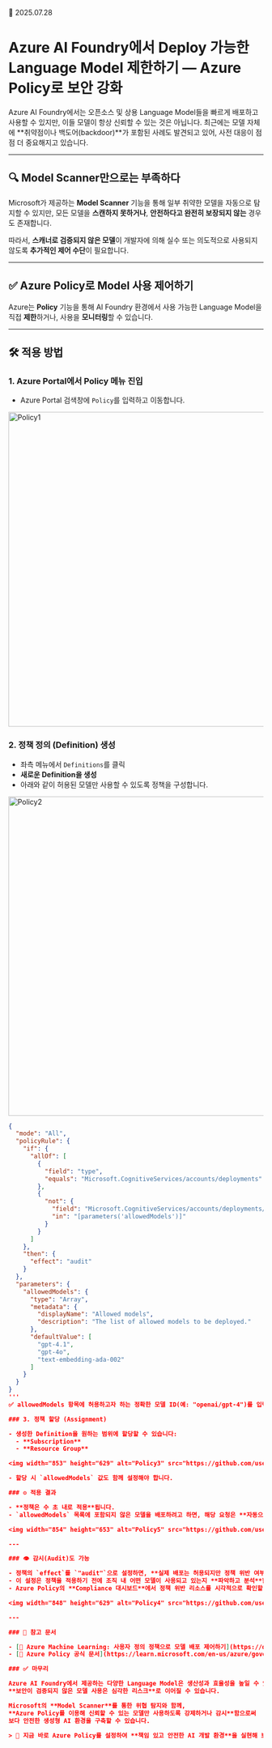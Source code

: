 📅 2025.07.28

# Azure AI Foundry에서 Deploy 가능한 Language Model 제한하기 — Azure Policy로 보안 강화

Azure AI Foundry에서는 오픈소스 및 상용 Language Model들을 빠르게 배포하고 사용할 수 있지만, 이들 모델이 항상 신뢰할 수 있는 것은 아닙니다. 최근에는 모델 자체에 **취약점이나 백도어(backdoor)**가 포함된 사례도 발견되고 있어, 사전 대응이 점점 더 중요해지고 있습니다.

---

## 🔍 Model Scanner만으로는 부족하다

Microsoft가 제공하는 **Model Scanner** 기능을 통해 일부 취약한 모델을 자동으로 탐지할 수 있지만, 모든 모델을 **스캔하지 못하거나**, **안전하다고 완전히 보장되지 않는** 경우도 존재합니다.

따라서, **스캐너로 검증되지 않은 모델**이 개발자에 의해 실수 또는 의도적으로 사용되지 않도록 **추가적인 제어 수단**이 필요합니다.

---

## ✅ Azure Policy로 Model 사용 제어하기

Azure는 **Policy** 기능을 통해 AI Foundry 환경에서 사용 가능한 Language Model을 직접 **제한**하거나, 사용을 **모니터링**할 수 있습니다.

---

## 🛠️ 적용 방법

### 1. Azure Portal에서 Policy 메뉴 진입

- Azure Portal 검색창에 `Policy`를 입력하고 이동합니다.

<img width="854" height="622" alt="Policy1" src="https://github.com/user-attachments/assets/f0b25f19-27f9-4cd4-bf96-6da339e9dfc2" />

### 2. 정책 정의 (Definition) 생성

- 좌측 메뉴에서 `Definitions`를 클릭
- **새로운 Definition을 생성**
- 아래와 같이 허용된 모델만 사용할 수 있도록 정책을 구성합니다.

<img width="848" height="631" alt="Policy2" src="https://github.com/user-attachments/assets/f57d20dc-6898-425c-9f94-9a1832bf0127" />

```json
{
  "mode": "All",
  "policyRule": {
    "if": {
      "allOf": [
        {
          "field": "type",
          "equals": "Microsoft.CognitiveServices/accounts/deployments"
        },
        {
          "not": {
            "field": "Microsoft.CognitiveServices/accounts/deployments/model.name",
            "in": "[parameters('allowedModels')]"
          }
        }
      ]
    },
    "then": {
      "effect": "audit"
    }
  },
  "parameters": {
    "allowedModels": {
      "type": "Array",
      "metadata": {
        "displayName": "Allowed models",
        "description": "The list of allowed models to be deployed."
      },
      "defaultValue": [
        "gpt-4.1",
        "gpt-4o",
        "text-embedding-ada-002"
      ]
    }
  }
}
'''
✅ allowedModels 항목에 허용하고자 하는 정확한 모델 ID(예: "openai/gpt-4")를 입력하세요.

### 3. 정책 할당 (Assignment)

- 생성한 Definition을 원하는 범위에 할당할 수 있습니다:
  - **Subscription**
  - **Resource Group**

<img width="853" height="629" alt="Policy3" src="https://github.com/user-attachments/assets/6d6c77c2-44ca-4772-9734-9c573559be81" />

- 할당 시 `allowedModels` 값도 함께 설정해야 합니다.

### ⚙️ 적용 결과

- **정책은 수 초 내로 적용**됩니다.
- `allowedModels` 목록에 포함되지 않은 모델을 배포하려고 하면, 해당 요청은 **자동으로 실패(Deny)** 됩니다.

<img width="854" height="653" alt="Policy5" src="https://github.com/user-attachments/assets/23ec403f-9b45-44ff-849a-ef7db32846ee" />

---

### 👁️ 감시(Audit)도 가능

- 정책의 `effect`를 `"audit"`으로 설정하면, **실제 배포는 허용되지만 정책 위반 여부는 로깅**됩니다.
- 이 설정은 정책을 적용하기 전에 조직 내 어떤 모델이 사용되고 있는지 **파악하고 분석**할 때 유용합니다.
- Azure Policy의 **Compliance 대시보드**에서 정책 위반 리소스를 시각적으로 확인할 수 있어, 지속적인 모니터링이 가능합니다.

<img width="848" height="629" alt="Policy4" src="https://github.com/user-attachments/assets/36b5a48d-870c-4642-b08d-34babb956b5c" />

---

### 📌 참고 문서

- [📄 Azure Machine Learning: 사용자 정의 정책으로 모델 배포 제어하기](https://docs.azure.cn/en-us/machine-learning/how-to-custom-policy-model-deployment?view=azureml-api-2)
- [📘 Azure Policy 공식 문서](https://learn.microsoft.com/en-us/azure/governance/policy/overview)

### ✅ 마무리

Azure AI Foundry에서 제공하는 다양한 Language Model은 생산성과 효율성을 높일 수 있지만,  
**보안이 검증되지 않은 모델 사용은 심각한 리스크**로 이어질 수 있습니다.

Microsoft의 **Model Scanner**를 통한 위협 탐지와 함께,  
**Azure Policy를 이용해 신뢰할 수 있는 모델만 사용하도록 강제하거나 감시**함으로써  
보다 안전한 생성형 AI 환경을 구축할 수 있습니다.

> 🔐 지금 바로 Azure Policy를 설정하여 **책임 있고 안전한 AI 개발 환경**을 실현해 보세요!
